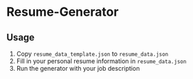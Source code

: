# Resume-Generator

## Usage

1. Copy `resume_data_template.json` to `resume_data.json`
2. Fill in your personal resume information in `resume_data.json`
3. Run the generator with your job description